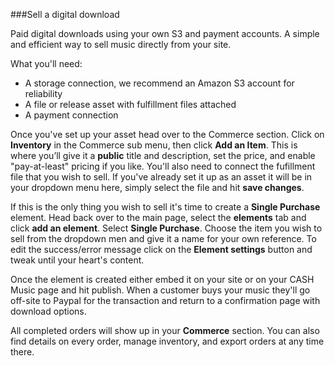 ###Sell a digital download

Paid digital downloads using your own S3 and payment accounts. A simple and efficient way to sell music directly from your site.

What you'll need:  

- A storage connection, we recommend an Amazon S3 account for reliability 
- A file or release asset with fulfillment files attached 
- A payment connection

Once you've set up your asset head over to the Commerce section. Click on **Inventory** in the Commerce sub menu, then click **Add an Item**. This is where you’ll give it a **public** title and description, set the price, and enable "pay-at-least" pricing if you like. You'll also need to connect the fufillment file that you wish to sell. If you've already set it up as an asset it will be in your dropdown menu here, simply select the file and hit **save changes**. 

If this is the only thing you wish to sell it's time to create a **Single Purchase** element. Head back over to the main page, select the **elements** tab and click **add an element**. Select **Single Purchase**. Choose the item you wish to sell from the dropdown men and give it a name for your own reference. To edit the success/error message click on the **Element settings** button and tweak until your heart's content. 

Once the element is created either embed it on your site or on your CASH Music page and hit publish. 
When a customer buys your music they'll go off-site to Paypal for the transaction and return to a confirmation page with download options.  

All completed orders will show up in your **Commerce** section. You can also find details on every order, manage inventory, and export orders at any time there. 